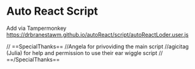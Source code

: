 # Auto React Script
Add via Tampermonkey https://drbranestawm.github.io/autoReact/script/autoReactLoder.user.js


// ==SpecialThanks==
//Angela for privoviding the main script
//agicitag (Julia) for help and permission to use their ear wiggle script
// ==/SpecialThanks==
